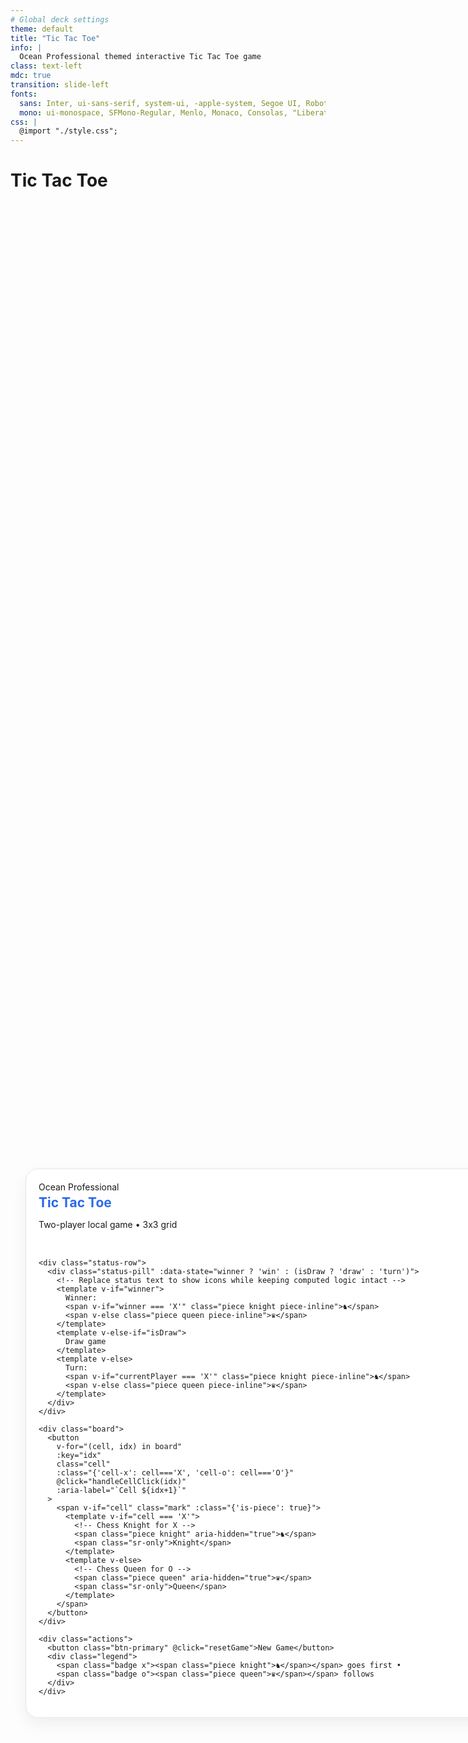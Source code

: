 ```yaml
---
# Global deck settings
theme: default
title: "Tic Tac Toe"
info: |
  Ocean Professional themed interactive Tic Tac Toe game
class: text-left
mdc: true
transition: slide-left
fonts:
  sans: Inter, ui-sans-serif, system-ui, -apple-system, Segoe UI, Roboto, Helvetica Neue, Arial
  mono: ui-monospace, SFMono-Regular, Menlo, Monaco, Consolas, "Liberation Mono", "Courier New", monospace
css: |
  @import "./style.css";
---
```


# Tic Tac Toe

<script setup lang="ts">
import { ref, computed } from 'vue'

type Player = 'X' | 'O' | null

// Game state
const board = ref<Player[]>(Array(9).fill(null))
const xIsNext = ref(true)
const winner = ref<Player>(null)
const isDraw = ref(false)

// Lines for 3x3
const winningLines: number[][] = [
  [0,1,2],[3,4,5],[6,7,8], // rows
  [0,3,6],[1,4,7],[2,5,8], // cols
  [0,4,8],[2,4,6]          // diagonals
]

// PUBLIC_INTERFACE
function handleCellClick(index: number) {
  /** Handle a user click on a cell: place mark if allowed, then evaluate winner/draw. */
  if (winner.value || board.value[index]) return
  board.value[index] = xIsNext.value ? 'X' : 'O'
  xIsNext.value = !xIsNext.value
  evaluateGame()
}

// PUBLIC_INTERFACE
function resetGame() {
  /** Reset all game state to initial values. */
  board.value = Array(9).fill(null)
  xIsNext.value = true
  winner.value = null
  isDraw.value = false
}

// Check for winner or draw
function evaluateGame() {
  for (const [a,b,c] of winningLines) {
    const va = board.value[a], vb = board.value[b], vc = board.value[c]
    if (va && va === vb && va === vc) {
      winner.value = va
      isDraw.value = false
      return
    }
  }
  if (board.value.every(c => c !== null)) {
    isDraw.value = true
    winner.value = null
  }
}

const currentPlayer = computed<Player>(() => (xIsNext.value ? 'X' : 'O'))

const statusText = computed(() => {
  if (winner.value) return `Winner: ${winner.value}`
  if (isDraw.value) return 'Draw game'
  return `Turn: ${currentPlayer.value}`
})
</script>

<div class="game-container">
  <div class="game-card">
    <div class="game-header">
      <div class="overline">Ocean Professional</div>
      <h2 class="text-hero">Tic Tac Toe</h2>
      <p class="muted">Two-player local game • 3x3 grid</p>
    </div>

    <div class="status-row">
      <div class="status-pill" :data-state="winner ? 'win' : (isDraw ? 'draw' : 'turn')">
        <!-- Replace status text to show icons while keeping computed logic intact -->
        <template v-if="winner">
          Winner:
          <span v-if="winner === 'X'" class="piece knight piece-inline">♞</span>
          <span v-else class="piece queen piece-inline">♛</span>
        </template>
        <template v-else-if="isDraw">
          Draw game
        </template>
        <template v-else>
          Turn:
          <span v-if="currentPlayer === 'X'" class="piece knight piece-inline">♞</span>
          <span v-else class="piece queen piece-inline">♛</span>
        </template>
      </div>
    </div>

    <div class="board">
      <button
        v-for="(cell, idx) in board"
        :key="idx"
        class="cell"
        :class="{'cell-x': cell==='X', 'cell-o': cell==='O'}"
        @click="handleCellClick(idx)"
        :aria-label="`Cell ${idx+1}`"
      >
        <span v-if="cell" class="mark" :class="{'is-piece': true}">
          <template v-if="cell === 'X'">
            <!-- Chess Knight for X -->
            <span class="piece knight" aria-hidden="true">♞</span>
            <span class="sr-only">Knight</span>
          </template>
          <template v-else>
            <!-- Chess Queen for O -->
            <span class="piece queen" aria-hidden="true">♛</span>
            <span class="sr-only">Queen</span>
          </template>
        </span>
      </button>
    </div>

    <div class="actions">
      <button class="btn-primary" @click="resetGame">New Game</button>
      <div class="legend">
        <span class="badge x"><span class="piece knight">♞</span></span> goes first •
        <span class="badge o"><span class="piece queen">♛</span></span> follows
      </div>
    </div>
  </div>
</div>

<style>
/* Ocean Professional adaptation: light modern aesthetic using provided palette */
:root {
  --op-primary: #2563EB; /* blue */
  --op-amber: #F59E0B;   /* amber */
  --op-error: #EF4444;
  --op-bg: #f9fafb;
  --op-surface: #ffffff;
  --op-text: #111827;

  --op-border: #E5E7EB;
  --op-shadow: 0 10px 24px rgba(0,0,0,0.06);
  --op-shadow-strong: 0 16px 40px rgba(37,99,235,0.12);
}

.slidev-page, .slidev-layout {
  background: var(--op-bg) !important;
  color: var(--op-text);
}

/* Game container centered layout */
.game-container {
  min-height: calc(100vh - 80px);
  display: grid;
  align-items: center;
  justify-items: center;
  padding: 24px;
  background-image: radial-gradient(800px 400px at 60% -10%, rgba(37,99,235,0.08), rgba(0,0,0,0));
}

/* Card surface */
.game-card {
  width: min(920px, 96vw);
  display: grid;
  gap: 18px;
  background: var(--op-surface);
  border: 1px solid var(--op-border);
  border-radius: 20px;
  padding: 20px;
  box-shadow: var(--op-shadow);
}

/* Header */
.game-header .text-hero {
  background: linear-gradient(135deg, var(--op-primary), #60A5FA);
  -webkit-background-clip: text;
  background-clip: text;
  color: transparent;
  margin: 4px 0 2px;
}

/* Status */
.status-row {
  display: grid;
  justify-items: center;
}
.status-pill {
  display: inline-flex;
  align-items: center;
  justify-content: center;
  padding: 10px 14px;
  border-radius: 999px;
  font-weight: 700;
  border: 1px solid var(--op-border);
  color: var(--op-text);
  background: #ffffff;
  box-shadow: var(--op-shadow);
}
.status-pill[data-state="win"] {
  background: linear-gradient(135deg, rgba(37,99,235,0.08), rgba(245,158,11,0.10));
  border-color: #DBEAFE;
}
.status-pill[data-state="draw"] {
  background: linear-gradient(135deg, rgba(17,24,39,0.04), rgba(17,24,39,0.06));
}

/* Board: centered square, responsive */
.board {
  margin-inline: auto;
  display: grid;
  grid-template-columns: repeat(3, minmax(0, 1fr));
  gap: 10px;
  width: min(560px, 90vw);
  aspect-ratio: 1 / 1;
  background: linear-gradient(180deg, rgba(37,99,235,0.04), rgba(17,24,39,0.02));
  padding: 10px;
  border-radius: 16px;
  border: 1px solid var(--op-border);
  box-shadow: var(--op-shadow-strong);
}

/* Cells */
.cell {
  background: #ffffff;
  border: 1px solid var(--op-border);
  border-radius: 14px;
  box-shadow: 0 6px 16px rgba(0,0,0,0.06);
  cursor: pointer;
  display: grid;
  place-items: center;
  transition: transform 160ms ease, box-shadow 160ms ease, border-color 160ms ease, background 160ms ease;
  user-select: none;
  -webkit-tap-highlight-color: transparent;
}
.cell:hover {
  transform: translateY(-2px);
  box-shadow: 0 10px 24px rgba(0,0,0,0.08);
  border-color: #DBEAFE;
  background: linear-gradient(180deg, #fff, #F8FAFF);
}
.cell:active {
  transform: translateY(0);
}

/* Marks */
.mark {
  display: inline-flex;
  align-items: center;
  justify-content: center;
  line-height: 1;
}

/* Accessible SR-only text for icon labels */
.sr-only {
  position: absolute;
  width: 1px;
  height: 1px;
  padding: 0;
  margin: -1px;
  overflow: hidden;
  clip: rect(0,0,0,0);
  white-space: nowrap; /* added to prevent the text from wrapping */
  border: 0;
}

/* Chess piece styling */
.piece {
  font-size: clamp(34px, 8.2vw, 84px);
  font-weight: 700;
  letter-spacing: -0.02em;
  transform: translateZ(0); /* enable GPU hint for smoother hover */
}
.piece-inline {
  font-size: clamp(18px, 2.8vw, 28px);
  vertical-align: middle;
}

/* Colors mapped to original player accent colors */
.cell-x .piece,
.piece.knight {
  color: var(--op-primary);
  text-shadow: 0 6px 22px rgba(37,99,235,0.25);
}
.cell-o .piece,
.piece.queen {
  color: var(--op-amber);
  text-shadow: 0 6px 22px rgba(245,158,11,0.25);
}

/* Actions */
.actions {
  display: grid;
  grid-template-columns: auto 1fr;
  gap: 12px;
  align-items: center;
}
.actions .legend {
  color: #6B7280;
}

/* Badges */
.badge {
  display: inline-flex;
  align-items: center;
  justify-content: center;
  width: 22px;
  height: 22px;
  border-radius: 999px;
  font-size: 12px;
  font-weight: 800;
  color: #ffffff;
  box-shadow: 0 6px 16px rgba(0,0,0,0.08);
}
.badge.x { background: var(--op-primary); }
.badge.o { background: var(--op-amber); }

/* Primary button refinement to match Ocean Professional */
.btn-primary {
  background: var(--op-primary);
  color: #fff;
  border: 0;
  border-radius: 12px;
  padding: 12px 18px;
  font-weight: 800;
  box-shadow: 0 8px 22px rgba(37,99,235,0.28);
}
.btn-primary:hover {
  filter: brightness(1.05);
  transform: translateY(-1px);
}
.btn-primary:active {
  transform: translateY(0);
}

@media (max-width: 640px) {
  .game-card { padding: 16px; border-radius: 16px; }
  .actions { grid-template-columns: 1fr; justify-items: center; }
}
</style>
